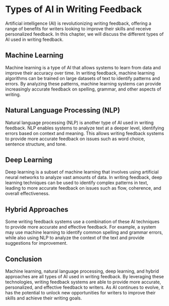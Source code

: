 Types of AI in Writing Feedback
================================================================================

Artificial intelligence (AI) is revolutionizing writing feedback, offering a range of benefits for writers looking to improve their skills and receive personalized feedback. In this chapter, we will discuss the different types of AI used in writing feedback.

Machine Learning
----------------

Machine learning is a type of AI that allows systems to learn from data and improve their accuracy over time. In writing feedback, machine learning algorithms can be trained on large datasets of text to identify patterns and errors. By analyzing these patterns, machine learning systems can provide increasingly accurate feedback on spelling, grammar, and other aspects of writing.

Natural Language Processing (NLP)
---------------------------------

Natural language processing (NLP) is another type of AI used in writing feedback. NLP enables systems to analyze text at a deeper level, identifying errors based on context and meaning. This allows writing feedback systems to provide more accurate feedback on issues such as word choice, sentence structure, and tone.

Deep Learning
-------------

Deep learning is a subset of machine learning that involves using artificial neural networks to analyze vast amounts of data. In writing feedback, deep learning techniques can be used to identify complex patterns in text, leading to more accurate feedback on issues such as flow, coherence, and overall effectiveness.

Hybrid Approaches
-----------------

Some writing feedback systems use a combination of these AI techniques to provide more accurate and effective feedback. For example, a system may use machine learning to identify common spelling and grammar errors, while also using NLP to analyze the context of the text and provide suggestions for improvement.

Conclusion
----------

Machine learning, natural language processing, deep learning, and hybrid approaches are all types of AI used in writing feedback. By leveraging these technologies, writing feedback systems are able to provide more accurate, personalized, and effective feedback to writers. As AI continues to evolve, it has the potential to unlock new opportunities for writers to improve their skills and achieve their writing goals.



